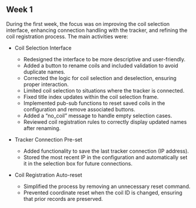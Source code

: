 ## Week 1

During the first week, the focus was on improving the coil selection interface, enhancing connection handling with the tracker, and refining the coil registration process. The main activities were:

- Coil Selection Interface

    - Redesigned the interface to be more descriptive and user-friendly.
    - Added a button to rename coils and included validation to avoid duplicate names.
    - Corrected the logic for coil selection and deselection, ensuring proper interaction.
    - Limited coil selection to situations where the tracker is connected.
    - Fixed title index updates within the coil selection frame.
    - Implemented pub-sub functions to reset saved coils in the configuration and remove associated buttons.
    - Added a “no_coil” message to handle empty selection cases.
    - Reviewed coil registration rules to correctly display updated names after renaming.

- Tracker Connection Pre-set
    - Added functionality to save the last tracker connection (IP address).
    - Stored the most recent IP in the configuration and automatically set it in the selection box for future connections.

- Coil Registration Auto-reset
    - Simplified the process by removing an unnecessary reset command.
    - Prevented coordinate reset when the coil ID is changed, ensuring that prior records are preserved.